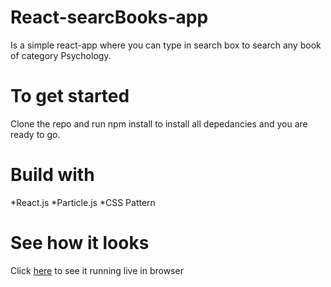 # React-searcBooks-app
Is a simple react-app where you can type in search box to search any book of category Psychology.

# To get started
Clone the repo and run npm install to install all depedancies and you are ready to go.
# Build with
*React.js
*Particle.js
*CSS Pattern

# See how it looks
Click [here](https://simonimanigirimpuhwe.github.io/react-searchBooks-app/) to see it running live in browser 


